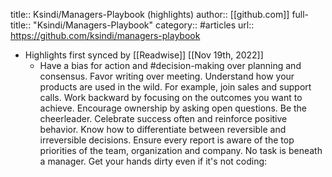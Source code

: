 title:: Ksindi/Managers-Playbook (highlights)
author:: [[github.com]]
full-title:: "Ksindi/Managers-Playbook"
category:: #articles
url:: https://github.com/ksindi/managers-playbook

- Highlights first synced by [[Readwise]] [[Nov 19th, 2022]]
	- Have a bias for action and #decision-making over planning and consensus.
	  Favor writing over meeting.
	  Understand how your products are used in the wild. For example, join sales and support calls.
	  Work backward by focusing on the outcomes you want to achieve.
	  Encourage ownership by asking open questions.
	  Be the cheerleader. Celebrate success often and reinforce positive behavior.
	  Know how to differentiate between reversible and irreversible decisions.
	  Ensure every report is aware of the top priorities of the team, organization and company.
	  No task is beneath a manager. Get your hands dirty even if it's not coding: